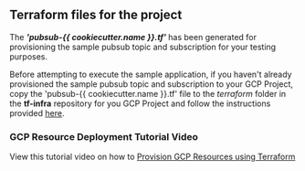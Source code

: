 ## Terraform files for the project

The ***'pubsub-{{ cookiecutter.name }}.tf'*** has been generated for provisioning the sample pubsub topic and subscription for your testing purposes.  

Before attempting to execute the sample application, if you haven't already provisioned the sample pubsub topic and subscription to your GCP Project, copy the 'pubsub-{{ cookiecutter.name }}.tf' file to the *terraform* folder in the **tf-infra** repository for you GCP Project and follow the instructions provided [here](https://simplify.telus.com/docs/developer-docs/docs/topics/applying-terraform-configuration-in-gcp-6e4wBLR5Je9aP5Vd8y70vA.md).

### GCP Resource Deployment Tutorial Video

View this tutorial video on how to [Provision GCP Resources using Terraform](https://drive.google.com/file/d/1W0vaGDTZoZqCNUXHFZnekFY89rmcnqOY/view?usp=sharing)